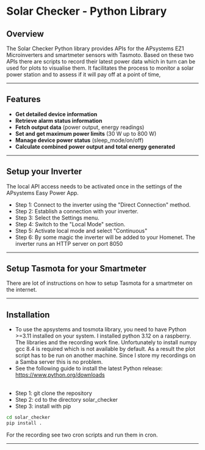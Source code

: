 # Solar Checker -  Python Library

## Overview

The Solar Checker Python library provides APIs for the  APsystems EZ1 Microinverters and smartmeter sensors with Tasmoto. Based on these two APIs there are scripts to record their latest power data which in turn can be used for plots to visualise them. It facilitates the process to monitor a solar power station and to assess if it will pay off at a point of time,  

---

## Features

- **Get detailed device information**
- **Retrieve alarm status information**
- **Fetch output data** (power output, energy readings)
- **Set and get maximum power limits** (30 W up to 800 W)
- **Manage device power status** (sleep_mode/on/off)
- **Calculate combined power output and total energy generated**


---

## Setup your Inverter

The local API access needs to be activated once in the settings of the APsystems Easy Power App. 
<ul>
<li>Step 1: Connect to the inverter using the "Direct Connection" method.</li>
<li>Step 2: Establish a connection with your inverter.</li>
<li>Step 3: Select the Settings menu.</li>
<li>Step 4: Switch to the "Local Mode" section.</li>
<li>Step 5: Activate local mode and select "Continuous"</li>
<li>Step 6: By some magic the inverter will be added to your Homenet. The inverter runs an HTTP server on port 8050</li>
</ul>

---

## Setup Tasmota for your Smartmeter

There are lot of instructions on how to setup Tasmota for a smartmeter on the internet.

---

## Installation

- To use the apsystems and tosmota library, you need to have Python >=3.11 installed on your system. I installed python 3.12 on a raspberry. The libraries and the recording work fine. Unfortunately to install numpy  gcc 8.4  is required which is not available by default. As a result the plot script has to be run on another machine. Since I store my recordings on a Samba server this is no problem.
- See the following guide to install the latest Python release: <https://www.python.org/downloads> <br><br>

<ul>
<li>Step 1: git clone the repository</li>
<li>Step 2: cd to the directory solar_checker</li>
<li>Step 3: install with pip</li>
</ul>

```bash
cd solar_checker
pip install .
```

For the recording see two cron scripts and run them in cron.

---

